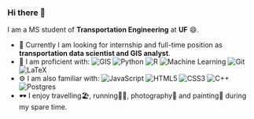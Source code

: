 ### Hi there 👋

I am a MS student of **Transportation Engineering** at **UF** 😄. 
- 🔭 Currently I am looking for internship and full-time position as **transportation data scientist and GIS analyst**.
- 🚀 I am proficient with: 
  ![GIS](https://img.shields.io/badge/🌍-GIS-<brightgreen>) 
  ![Python](https://img.shields.io/badge/-Python-8fcfd1?style=plastic&logo=Python) 
  ![R](https://img.shields.io/badge/r-%23276DC3.svg?style=plastic&logo=r&logoColor=white)
  ![Machine Learning](https://img.shields.io/badge/🖥️-MachineLearning-<ff69b4>) 
  ![Git](https://img.shields.io/badge/-Git-black?style=plastic&logo=git)
  ![LaTeX](https://img.shields.io/badge/latex-%23008080.svg?style=plastic&logo=latex&logoColor=white)
- ⚙️ I am also familiar with:
  ![JavaScript](https://img.shields.io/badge/-JavaScript-black?style=plastic&logo=javascript)
  ![HTML5](https://img.shields.io/badge/-HTML5-E34F26?style=plastic&logo=html5&logoColor=white)
  ![CSS3](https://img.shields.io/badge/-CSS3-1572B6?style=plastic&logo=css3)
  ![C++](https://img.shields.io/badge/-C++-00599C?style=plastic&logo=c)
  ![Postgres](https://img.shields.io/badge/postgres-%23316192.svg?style=plastic&logo=postgresql&logoColor=white)
- 🕶️ I enjoy travelling🏖️, running🏃‍♀️, photography📸 and painting🎨 during my spare time.


